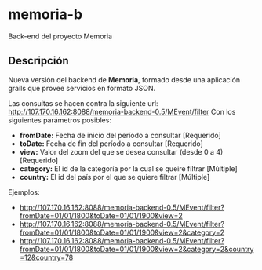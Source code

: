memoria-b
=========

Back-end del proyecto Memoria

## Descripción

Nueva versión del backend de **Memoria**, formado desde una aplicación grails que provee servicios en formato JSON.

Las consultas se hacen contra la siguiente url: http://107.170.16.162:8088/memoria-backend-0.5/MEvent/filter
Con los siguientes parámetros posibles:

- **fromDate:** Fecha de inicio del período a consultar [Requerido]
- **toDate:** Fecha de fin del período a consultar [Requerido]
- **view:** Valor del zoom del que se desea consultar (desde 0 a 4) [Requerido]
- **category:** El id de la categoría por la cual se queire filtrar [Múltiple]
- **country:** El id del país por el que se quiere filtrar [Múltiple]

Ejemplos:

- http://107.170.16.162:8088/memoria-backend-0.5/MEvent/filter?fromDate=01/01/1800&toDate=01/01/1900&view=2
- http://107.170.16.162:8088/memoria-backend-0.5/MEvent/filter?fromDate=01/01/1800&toDate=01/01/1900&view=2&category=2
- http://107.170.16.162:8088/memoria-backend-0.5/MEvent/filter?fromDate=01/01/1800&toDate=01/01/1900&view=2&category=2&country=12&country=78
